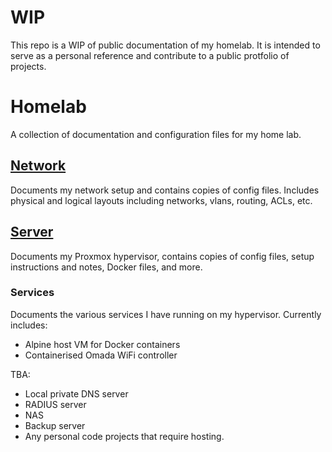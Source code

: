 # WIP
This repo is a WIP of public documentation of my homelab.
It is intended to serve as a personal reference and contribute to a public protfolio of projects.

# Homelab
A collection of documentation and configuration files for my home lab.

## [Network](./Network/)
Documents my network setup and contains copies of config files.
Includes physical and logical layouts including networks, vlans, routing, ACLs, etc.

## [Server](./Hypervisor/)
Documents my Proxmox hypervisor, contains copies of config files, setup instructions and notes, Docker files, and more.

### Services
Documents the various services I have running on my hypervisor.
Currently includes:
- Alpine host VM for Docker containers
- Containerised Omada WiFi controller

TBA:
- Local private DNS server
- RADIUS server
- NAS
- Backup server
- Any personal code projects that require hosting.
